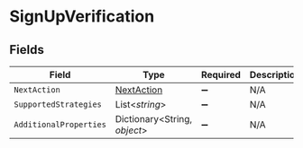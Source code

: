 # SignUpVerification


## Fields

| Field                                               | Type                                                | Required                                            | Description                                         |
| --------------------------------------------------- | --------------------------------------------------- | --------------------------------------------------- | --------------------------------------------------- |
| `NextAction`                                        | [NextAction](../../Models/Components/NextAction.md) | :heavy_minus_sign:                                  | N/A                                                 |
| `SupportedStrategies`                               | List<*string*>                                      | :heavy_minus_sign:                                  | N/A                                                 |
| `AdditionalProperties`                              | Dictionary<String, *object*>                        | :heavy_minus_sign:                                  | N/A                                                 |